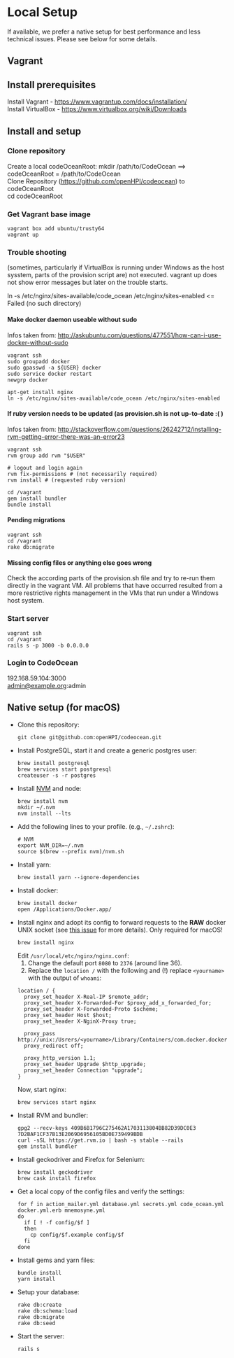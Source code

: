 # Local Setup

If available, we prefer a native setup for best performance and less technical issues. Please see below for some details.
 
## Vagrant

## Install prerequisites
Install Vagrant - https://www.vagrantup.com/docs/installation/  
Install VirtualBox - https://www.virtualbox.org/wiki/Downloads

## Install and setup
### Clone repository   
Create a local codeOceanRoot:   mkdir /path/to/CodeOcean  ==> codeOceanRoot = /path/to/CodeOcean   
Clone Repository (https://github.com/openHPI/codeocean) to codeOceanRoot  
cd codeOceanRoot  

### Get Vagrant base image 
```
vagrant box add ubuntu/trusty64
vagrant up
```

### Trouble shooting 
(sometimes, particularly if VirtualBox is running under Windows as the host sysstem, parts of the provision script are) not executed.
vagrant up does not show error messages but later on the trouble starts.

ln -s /etc/nginx/sites-available/code_ocean /etc/nginx/sites-enabled <= Failed (no such directory)  

#### Make docker daemon useable without sudo
Infos taken from: http://askubuntu.com/questions/477551/how-can-i-use-docker-without-sudo

```
vagrant ssh 
sudo groupadd docker
sudo gpasswd -a ${USER} docker
sudo service docker restart
newgrp docker
```
```
apt-get install nginx
ln -s /etc/nginx/sites-available/code_ocean /etc/nginx/sites-enabled
```

#### If ruby version needs to be updated (as provision.sh is not up-to-date :( )
Infos taken from: http://stackoverflow.com/questions/26242712/installing-rvm-getting-error-there-was-an-error23

```
vagrant ssh
rvm group add rvm "$USER"

# logout and login again
rvm fix-permissions # (not necessarily required)
rvm install # (requested ruby version)

cd /vagrant
gem install bundler
bundle install
```

#### Pending migrations
```
vagrant ssh
cd /vagrant
rake db:migrate
```

#### Missing config files or anything else goes wrong
Check the according parts of the provision.sh file and try to re-run them directly in the vagrant VM.
All problems that have occurred resulted from a more restrictive rights management in the VMs that run under a Windows host system.

### Start server
```
vagrant ssh  
cd /vagrant  
rails s -p 3000 -b 0.0.0.0
```

### Login to CodeOcean
192.168.59.104:3000  
admin@example.org:admin

## Native setup (for macOS)

- Clone this repository:
  ```shell script
  git clone git@github.com:openHPI/codeocean.git
  ```
- Install PostgreSQL, start it and create a generic postgres user:
  ```shell script
  brew install postgresql
  brew services start postgresql
  createuser -s -r postgres
  ```
- Install [NVM](https://github.com/creationix/nvm) and node:
  ```shell script
  brew install nvm
  mkdir ~/.nvm
  nvm install --lts
  ```
- Add the following lines to your profile. (e.g., `~/.zshrc`):
  ```shell script
  # NVM
  export NVM_DIR=~/.nvm
  source $(brew --prefix nvm)/nvm.sh
  ```
- Install yarn:
  ```shell script
  brew install yarn --ignore-dependencies
  ```
- Install docker:
  ```shell script
  brew install docker
  open /Applications/Docker.app/
  ```
- Install nginx and adopt its config to forward requests to the **RAW** docker UNIX socket (see [this issue](https://github.com/docker/for-mac/issues/1662) for more details). Only required for macOS!
  ```shell script
  brew install nginx
  ```
  Edit `/usr/local/etc/nginx/nginx.conf`:
  1. Change the default port `8080` to `2376` (around line 36).
  2. Replace the `location /` with the following and (!) replace `<yourname>` with the output of `whoami`:
  ```editorconfig
  location / {
    proxy_set_header X-Real-IP $remote_addr;
    proxy_set_header X-Forwarded-For $proxy_add_x_forwarded_for;
    proxy_set_header X-Forwarded-Proto $scheme;
    proxy_set_header Host $host;
    proxy_set_header X-NginX-Proxy true;
  
    proxy_pass http://unix:/Usrers/<yourname>/Library/Containers/com.docker.docker/Data/docker.raw.sock;
    proxy_redirect off;
  
    proxy_http_version 1.1;
    proxy_set_header Upgrade $http_upgrade;
    proxy_set_header Connection "upgrade";
  }
  ```
  Now, start nginx:
  ```shell script
  brew services start nginx
  ```
- Install RVM and bundler:
  ```shell script
  gpg2 --recv-keys 409B6B1796C275462A1703113804BB82D39DC0E3 7D2BAF1CF37B13E2069D6956105BD0E739499BDB
  curl -sSL https://get.rvm.io | bash -s stable --rails
  gem install bundler
  ```
- Install geckodriver and Firefox for Selenium:
  ```shell script
  brew install geckodriver
  brew cask install firefox
  ```
- Get a local copy of the config files and verify the settings:
  ```shell script
  for f in action_mailer.yml database.yml secrets.yml code_ocean.yml docker.yml.erb mnemosyne.yml
  do
    if [ ! -f config/$f ]
    then
      cp config/$f.example config/$f
    fi
  done
  ```
- Install gems and yarn files:
  ```shell script
  bundle install
  yarn install
  ```
- Setup your database:
  ```shell script
  rake db:create
  rake db:schema:load
  rake db:migrate
  rake db:seed
  ```
- Start the server:
  ```shell script
  rails s
  ```
